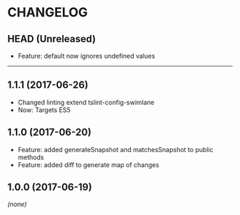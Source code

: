 CHANGELOG
=========

## HEAD (Unreleased)
* Feature: default now ignores undefined values

--------------------

## 1.1.1 (2017-06-26)
* Changed linting extend tslint-config-swimlane
* Now: Targets ES5

## 1.1.0 (2017-06-20)
* Feature: added generateSnapshot and matchesSnapshot to public methods
* Feature: added diff to generate map of changes

## 1.0.0 (2017-06-19)
_(none)_

